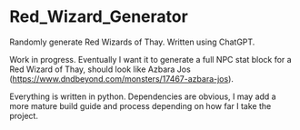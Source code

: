 # Red_Wizard_Generator
Randomly generate Red Wizards of Thay. Written using ChatGPT. 

Work in progress. Eventually I want it to generate a full NPC stat block for a Red Wizard of Thay, should look like Azbara Jos (https://www.dndbeyond.com/monsters/17467-azbara-jos).

Everything is written in python. Dependencies are obvious, I may add a more mature build guide and process depending on how far I take the project. 
